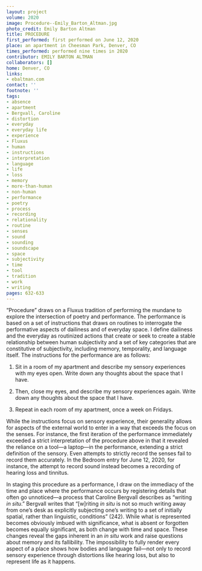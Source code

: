 ```yaml
---
layout: project
volume: 2020
image: Procedure--Emily_Barton_Altman.jpg
photo_credit: Emily Barton Altman
title: PROCEDURE
first_performed: first performed on June 12, 2020
place: an apartment in Cheesman Park, Denver, CO
times_performed: performed nine times in 2020
contributor: EMILY BARTON ALTMAN
collaborators: []
home: Denver, CO
links:
- ebaltman.com
contact: ''
footnote: ''
tags:
- absence
- apartment
- Bergvall, Caroline
- distortion
- everyday
- everyday life
- experience
- Fluxus
- human
- instructions
- interpretation
- language
- life
- loss
- memory
- more-than-human
- non-human
- performance
- poetry
- process
- recording
- relationality
- routine
- senses
- sound
- sounding
- soundscape
- space
- subjectivity
- time
- tool
- tradition
- work
- writing
pages: 632-633
---
```


“Procedure” draws on a Fluxus tradition of performing the mundane to explore the intersection of poetry and performance. The performance is based on a set of instructions that draws on routines to interrogate the performative aspects of dailiness and of everyday space. I define dailiness and the everyday as routinized actions that create or seek to create a stable relationship between human subjectivity and a set of key categories that are constitutive of subjectivity, including memory, temporality, and language itself. The instructions for the performance are as follows:

1. Sit in a room of my apartment and describe my sensory experiences with my eyes open. Write down any thoughts about the space that I have.

2. Then, close my eyes, and describe my sensory experiences again. Write down any thoughts about the space that I have.

3. Repeat in each room of my apartment, once a week on Fridays.

While the instructions focus on sensory experience, their generality allows for aspects of the external world to enter in a way that exceeds the focus on the senses. For instance, the first iteration of the performance immediately exceeded a strict interpretation of the procedure above in that it revealed the reliance on a tool—a laptop—in the performance, extending a strict definition of the sensory. Even attempts to strictly record the senses fail to record them accurately. In the Bedroom entry for June 12, 2020, for instance, the attempt to record sound instead becomes a recording of hearing loss and tinnitus.

In staging this procedure as a performance, I draw on the immediacy of the time and place where the performance occurs by registering details that often go unnoticed—a process that Caroline Bergvall describes as “writing *in situ*.” Bergvall writes that “[w]riting *in situ* is not so much writing away from one’s desk as explicitly subjecting one’s writing to a set of initially spatial, rather than linguistic, conditions” (242). While what is represented becomes obviously imbued with significance, what is absent or forgotten becomes equally significant, as both change with time and space. These changes reveal the gaps inherent in an *in situ* work and raise questions about memory and its fallibility. The impossibility to fully render every aspect of a place shows how bodies and language fail—not only to record sensory experience through distortions like hearing loss, but also to represent life as it happens.